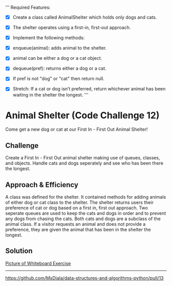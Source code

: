 
'''
Required Features:
- [x] Create a class called AnimalShelter which holds only dogs and cats.
- [x] The shelter operates using a first-in, first-out approach.
- [x] Implement the following methods:
- [x] enqueue(animal): adds animal to the shelter.
- [x] animal can be either a dog or a cat object.
- [x] dequeue(pref): returns either a dog or a cat.
- [x] If pref is not "dog" or "cat" then return null.
- [x] Stretch: If a cat or dog isn’t preferred, return whichever animal has been waiting in the shelter the longest.
'''


# Animal Shelter (Code Challenge 12)
Come get a new dog or cat at our First In - First Out Animal Shelter!

## Challenge
Create a First In - First Out animal shelter making use of queues, classes, and objects.  Handle cats and dogs seperately and see who has been there the longest.

## Approach & Efficiency
A class was defined for the shelter.  It contained methods for adding animals of either dog or cat class to the shelter.  The shelter returns users their preference of cat or dog based on a first in, first out approach.  Two seperate queues are used to keep the cats and dogs in order and to prevent any dogs from chasing the cats.  Both cats and dogs are a subclass of the animal class.  If a visitor requests an animal and does not provide a preference, they are given the animal that has been in the shelter the longest.

## Solution
[Picture of Whiteboard Exercise](https://raw.githubusercontent.com/MsDiala/data-structures-and-algorithms-python/fifo-animal-shelter/data_structures_and_algorithms/challenges/fifo_animal_shelter/whiteboard.png)

-----------------------------------------------------------------



https://github.com/MsDiala/data-structures-and-algorithms-python/pull/13
